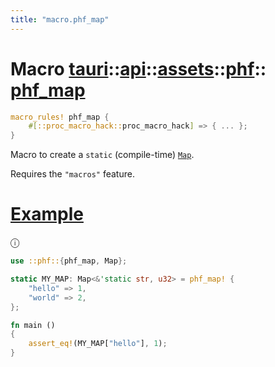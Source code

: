 ```yaml
---
title: "macro.phf_map"
---
```


# Macro [tauri](/docs/api/rust/tauri/../../../index.html)::​[api](/docs/api/rust/tauri/../../index.html)::​[assets](/docs/api/rust/tauri/../index.html)::​[phf](/docs/api/rust/tauri/index.html)::​[phf_map](/docs/api/rust/tauri/)

```rs
macro_rules! phf_map {
    #[::proc_macro_hack::proc_macro_hack] => { ... };
}
```

Macro to create a `static` (compile-time) [`Map`](/docs/api/rust/tauri/../../../../tauri/api/assets/phf/struct.Map.html "Map").

Requires the `"macros"` feature.

# [Example](/docs/api/rust/tauri/about:blank#example)

ⓘ

```rs
use ::phf::{phf_map, Map};

static MY_MAP: Map<&'static str, u32> = phf_map! {
    "hello" => 1,
    "world" => 2,
};

fn main ()
{
    assert_eq!(MY_MAP["hello"], 1);
}
```
